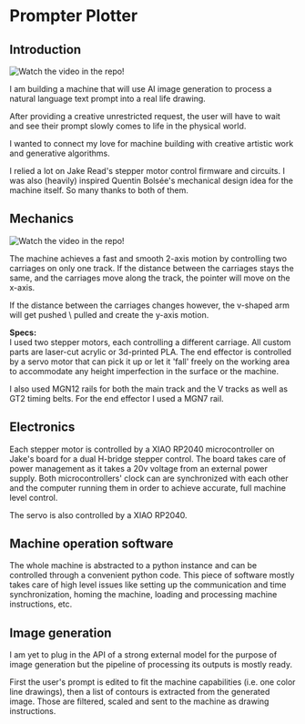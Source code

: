 # Prompter Plotter
## Introduction


![ Watch the video in the repo! ](https://github.com/user-attachments/assets/4e38d26d-b78d-4b40-9968-4daa16c79359)


I am building a machine that will use AI image generation to process a natural language text prompt into a real life drawing. 

After providing a creative unrestricted request, the user will have to wait and see their prompt slowly comes to life in the physical world.

I wanted to connect my love for machine building with creative artistic work and generative algorithms.

I relied a lot on Jake Read's stepper motor control firmware and circuits. I was also (heavily) inspired Quentin Bolsée's mechanical design idea for the machine itself. So many thanks to both of them. 

## Mechanics


![ Watch the video in the repo! ](https://github.com/user-attachments/assets/ebbefab2-2eee-4592-a7b4-9ad754dcc5d3)


The machine achieves a fast and smooth 2-axis motion by controlling two carriages on only one track. If the distance between the carriages stays the same, and the carriages move along the track, the pointer will move on the x-axis. 

If the distance between the carriages changes however, the v-shaped arm will get pushed \ pulled and create the y-axis motion.

**Specs:**
\
I used two stepper motors, each controlling a different carriage. All custom parts are laser-cut acrylic or 3d-printed PLA. The end effector is controlled by a servo motor that can pick it up or let it 'fall' freely on the working area to accommodate any height imperfection in the surface or the machine.

I also used MGN12 rails for both the main track and the V tracks as well as GT2 timing belts. For the end effector I used a MGN7 rail. 

## Electronics

Each stepper motor is controlled by a XIAO RP2040 microcontroller on Jake's board for a dual H-bridge stepper control. The board takes care of power management as it takes a 20v voltage from an external power supply. Both microcontrollers' clock can are synchronized with each other and the computer running them in order to achieve accurate, full machine level control.

The servo is also controlled by a XIAO RP2040.

## Machine operation software

The whole machine is abstracted to a python instance and can be controlled through a convenient python code. This piece of software mostly takes care of high level issues like setting up the communication and time synchronization, homing the machine, loading and processing machine instructions, etc.

## Image generation 

I am yet to plug in the API of a strong external model for the purpose of image generation but the pipeline of processing its outputs is mostly ready. 

First the user's prompt is edited to fit the machine capabilities (i.e. one color line drawings), then a list of contours is extracted from the generated image. Those are filtered, scaled and sent to the machine as drawing instructions.
